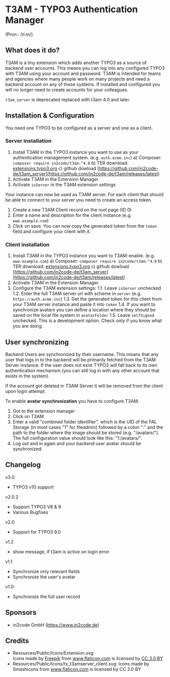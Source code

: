 # T3AM - TYPO3 Authentication Manager

(Pron.: /tiːm/)

## What does it do?

T3AM is a tiny extension which adds another TYPO3 as a source of backend user accounts.
This means you can log into any configured TYPO3 with T3AM using your account and password.
T3AM is intended for teams and agencies where many people work on many projects and need a backend account on any of these systems.
If installed and configured you will no longer need to create accounts for your colleagues.

`t3am_server` is deprecated replaced with t3am 4.0 and later.

## Installation & Configuration

You need one TYPO3 to be configured as a server and one as a client.

### Server installation

1. Install T3AM in the TYPO3 instance you want to use as your authentication management system. (e.g. `auth.acme.inc`)
  a) Composer: `composer require in2code/t3am:^4.0`
  b) TER download: [extensions.typo3.org](https://extensions.typo3.org/extension/t3am)
  c) github dowload [https://github.com/in2code-de/t3am_server](https://github.com/in2code-de/t3am/releases/latest)
1. Activate T3AM in the Extension Manager.
1. Activate `isServer` in the T3AM extension settings

Your instance can now be used as T3AM server.
For each client that should be able to connect to your server you need to create an access token.

1. Create a new T3AM Client record on the root page (ID 0)
1. Enter a name and description for the client instance (e.g. `www.example.com`)
1. Click on save. You can now copy the generated token from the `token` field and configure your client with it.

### Client installation

1. Install T3AM in the TYPO3 instance you want to T3AM-enable. (e.g. `www.example.com`)
  a) Composer: `composer require in2code/t3am:^4.0`
  b) TER download: [extensions.typo3.org](https://extensions.typo3.org/extension/t3am)
  c) github dowload [https://github.com/in2code-de/t3am_server](https://github.com/in2code-de/t3am/releases/latest)
1. Activate T3AM in the Extension Manager.
1. Configure the T3AM extension settings:
   1.1. Leave `isServer` unchecked
   1.2. Enter the full T3AM server url with scheme in `server` (e.g. `https://auth.acme.inc`)
   1.3. Get the generated token for this client from your T3AM server instance and paste it into `token`
   1.4. If you want to synchronize avatars you can define a location where they should be saved on the local file system in `avatarFolder`
   1.5. Leave `selfSigned` unchecked. This is a development option. Check only if you know what you are doing.

## User synchronizing

Backend Users are synchronized by their username.
This means that any user that logs in to the backend will be primarily fetched from the T3AM Server instance.
If the user does not exist TYPO3 will fall back to its own authentication mechanism (you can still log in with any other account that exists in the system).

If the account got deleted in T3AM Server it will be removed from the client upon login attempt.

To enable **avatar synchronization** you have to configure T3AM.
1. Got to the extension manager
2. Click on T3AM
3. Enter a valid "combined folder identifier", which is the UID of the FAL Storage (in most cases "1" for fileadmin) followed by a colon ":" and the path to the folder where the image should be stored (e.g. "/avatars/"). The full configuration value should look like this: "1:/avatars/".
4. Log out and in again and your backend user avatar should be synchronized.

## Changelog

v3.0
* TYPO3 v10 support

v2.0.2
* Support TYPO3 V8 & 9
* Various Bugfixes

v2.0
* Support for TYPO3 9.0

v1.2
* show message, if t3am is active on login error

v1.1
* Synchronize only relevant fields
* Synchronize the user's avatar

v1.0:
* Synchronize the full user record

## Sponsors

* in2code GmbH (https://www.in2code.de)

## Credits

* Resources/Public/Icons/Extension.svg: <div>Icons made by <a href="http://www.freepik.com" title="Freepik">Freepik</a> from <a href="https://www.flaticon.com/" title="Flaticon">www.flaticon.com</a> is licensed by <a href="http://creativecommons.org/licenses/by/3.0/" title="Creative Commons BY 3.0" target="_blank">CC 3.0 BY</a></div>
* Resources/Public/Icons/tx_t3amserver_client.svg: Icons made by Smashicons from www.flaticon.com is licensed by CC 3.0 BY
